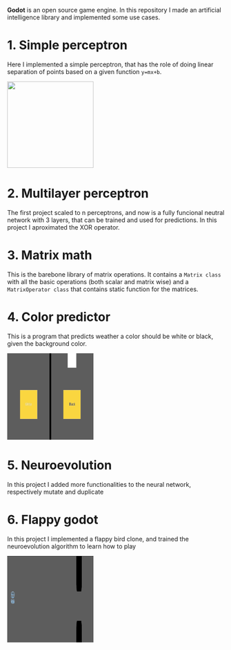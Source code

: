 **Godot** is an open source game engine. In this repository I made an artificial intelligence library and implemented some use cases.

# 1. Simple perceptron
Here I implemented a simple perceptron, that has the role of doing linear separation of points based on a given function `y=mx+b`.

<img src="1.%20Perceptron/preview.gif" width="200" height="200" />

# 2. Multilayer perceptron
The first project scaled to n perceptrons, and now is a fully funcional neutral network with 3 layers, that can be trained and used for predictions.
In this project I aproximated the XOR operator.

# 3. Matrix math
This is the barebone library of matrix operations. It contains a `Matrix class` with all the basic operations (both scalar and matrix wise) and a `MatrixOperator class` that contains static function for the matrices.

# 4. Color predictor
This is a program that predicts weather a color should be white or black, given the background color.

<img src="4.%20Color%20Predictor/preview.gif" width="200" height="200" />

# 5. Neuroevolution
In this project I added more functionalities to the neural network, respectively mutate and duplicate

# 6. Flappy godot
In this project I implemented a flappy bird clone, and trained the neuroevolution algorithm to learn how to play

<img src="6.%20Flappy%20Godot/preview.gif" width="200" height="200" />

